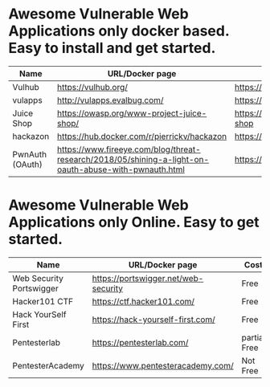 # Awesome Vulnerable Web Applications only docker based. Easy to install and get started.

|Name              |URL/Docker page                              |Git Repo/ Docker Page                      |Vulnerabilities             |
|------------------|---------------------------------------------|-------------------------------------------|----------------------------|
|Vulhub            |https://vulhub.org/                          |https://github.com/vulhub/vulhub           |Multiple Apps               |
|vulapps           |http://vulapps.evalbug.com/                  |https://github.com/Medicean/VulApps        |Multiple Apps               |
|Juice Shop        |https://owasp.org/www-project-juice-shop/    |https://github.com/bkimminich/juice-shop   |Single App                  |
|hackazon          |https://hub.docker.com/r/pierrickv/hackazon  |https://github.com/rapid7/hackazon         |Single App                  |
|PwnAuth (OAuth)   |https://www.fireeye.com/blog/threat-research/2018/05/shining-a-light-on-oauth-abuse-with-pwnauth.html|https://github.com/fireeye/PwnAuth|Single App


# Awesome Vulnerable Web Applications only Online. Easy to get started.
|Name                      |URL/Docker page                              |Cost                                       |
|--------------------------|---------------------------------------------|-------------------------------------------|
|Web Security Portswigger  |https://portswigger.net/web-security         |Free                                       |
|Hacker101 CTF             |https://ctf.hacker101.com/                   |Free                                       |
|Hack YourSelf First       |https://hack-yourself-first.com/             |Free                                       |
|Pentesterlab              |https://pentesterlab.com/                    |partial Free                               |
|PentesterAcademy          |https://www.pentesteracademy.com/            |Not Free                                   |
